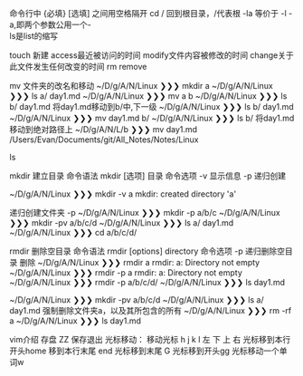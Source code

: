 命令行中 {必填}  [选填] 之间用空格隔开
cd / 回到根目录，/代表根
-la 等价于 -l -a,即两个参数公用一个-   
ls是list的缩写

touch 新建
access最近被访问的时间
modify文件内容被修改的时间
change关于此文件发生任何改变的时间
rm  remove

mv
文件夹的改名和移动
~/D/g/A/N/Linux ❯❯❯ mkdir a
~/D/g/A/N/Linux ❯❯❯ ls
a/       day1.md
~/D/g/A/N/Linux ❯❯❯ mv a b
~/D/g/A/N/Linux ❯❯❯ ls
b/       day1.md
将day1.md移动到b/中,下一级
~/D/g/A/N/Linux ❯❯❯ ls
b/       day1.md
~/D/g/A/N/Linux ❯❯❯ mv day1.md b/
~/D/g/A/N/Linux ❯❯❯ ls
b/
将day1.md移动到绝对路径上
~/D/g/A/N/L/b ❯❯❯ mv day1.md /Users/Evan/Documents/git/All_Notes/Notes/Linux


ls 



mkdir  建立目录
命令语法
      mkdir [选项] 目录
命令选项
  -v   显示信息
  -p   递归创建

~/D/g/A/N/Linux ❯❯❯ mkdir -v a
mkdir: created directory 'a'

递归创建文件夹 -p
~/D/g/A/N/Linux ❯❯❯ mkdir -p a/b/c
~/D/g/A/N/Linux ❯❯❯ mkdir -pv a/b/c/d
~/D/g/A/N/Linux ❯❯❯ ls
a/       day1.md
~/D/g/A/N/Linux ❯❯❯ cd a/b/c/d/

rmdir 删除空目录
命令语法
  rmdir  [options]  directory
命令选项
  -p   递归删除空目录
删除
~/D/g/A/N/Linux ❯❯❯ rmdir a
rmdir: a: Directory not empty
~/D/g/A/N/Linux ❯❯❯ rmdir -p a
rmdir: a: Directory not empty
~/D/g/A/N/Linux ❯❯❯ rmdir -p a/b/c/d/
~/D/g/A/N/Linux ❯❯❯ ls
day1.md


~/D/g/A/N/Linux ❯❯❯ mkdir -pv a/b/c/d
~/D/g/A/N/Linux ❯❯❯ ls
a/       day1.md
强制删除文件夹a，以及其所包含的所有
~/D/g/A/N/Linux ❯❯❯ rm -rf a
~/D/g/A/N/Linux ❯❯❯ ls
day1.md


vim介绍
存盘 ZZ 保存退出
光标移动：
移动光标 h j k l 左 下 上 右 
光标移到本行开头home 
移到本行末尾 end 
光标移到末尾 G 
光标移到开头gg 
光标移动一个单词w